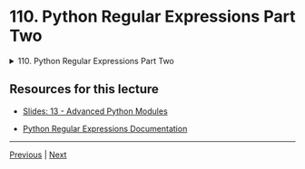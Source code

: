 # 110. Python Regular Expressions Part Two

<details>
  <summary> 110. Python Regular Expressions Part Two </summary>

-   [Notebook: 05-Overview-of-Regular-Expressions.ipynb](https://github.com/BloomTech-DS/Complete-Python-3-Bootcamp/blob/master/12-Advanced%20Python%20Modules/05-Overview-of-Regular-Expressions.ipynb)

-   [Codebase: 05_regular_expressions.py](../../../codebase/python-camp/12-Advanced-Python-Modules/05_regular_expressions.py)

</details> 


## Resources for this lecture

-   [Slides: 13 - Advanced Python Modules](https://docs.google.com/presentation/d/1I7VA4ImWpR-8Pg6jvDHx_SdbyLae6gQ-5RqhIUxEzek/edit#slide=id.p)

-   [Python Regular Expressions Documentation](https://docs.python.org/3/library/re.html)

---

[Previous](./109_Python-Regular-Expressions-Part-One.md) | [Next](./111_Python-Regular-Expressions-Part-Three.md)